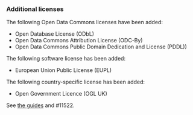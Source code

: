 ### Additional licenses

The following Open Data Commons licenses have been added:

- Open Database License (ODbL)
- Open Data Commons Attribution License (ODC-By)
- Open Data Commons Public Domain Dedication and License (PDDL))

The following software license has been added:

- European Union Public License (EUPL)

The following country-specific license has been added:

- Open Government Licence (OGL UK)

See [the guides](https://guides.dataverse.org/en/6.7/installation/config.html#configuring-licenses) and #11522.
